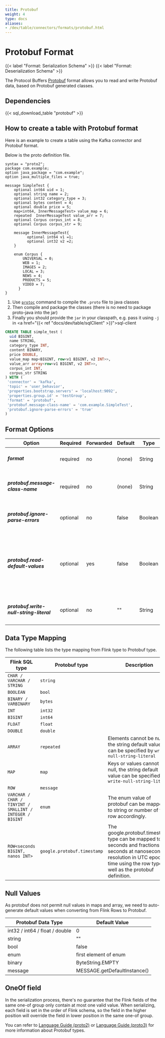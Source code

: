```yaml
---
title: Protobuf
weight: 4
type: docs
aliases:
- /dev/table/connectors/formats/protobuf.html
---
```

<!--
Licensed to the Apache Software Foundation (ASF) under one
or more contributor license agreements.  See the NOTICE file
distributed with this work for additional information
regarding copyright ownership.  The ASF licenses this file
to you under the Apache License, Version 2.0 (the
"License"); you may not use this file except in compliance
with the License.  You may obtain a copy of the License at

  http://www.apache.org/licenses/LICENSE-2.0

Unless required by applicable law or agreed to in writing,
software distributed under the License is distributed on an
"AS IS" BASIS, WITHOUT WARRANTIES OR CONDITIONS OF ANY
KIND, either express or implied.  See the License for the
specific language governing permissions and limitations
under the License.
-->

# Protobuf Format

{{< label "Format: Serialization Schema" >}}
{{< label "Format: Deserialization Schema" >}}

The Protocol Buffers [Protobuf](https://developers.google.com/protocol-buffers) format allows you to read and write Protobuf data, based on Protobuf generated classes.

Dependencies
------------

{{< sql_download_table "protobuf" >}}

How to create a table with Protobuf format
----------------

Here is an example to create a table using the Kafka connector and Protobuf format.

Below is the proto definition file.

```
syntax = "proto2";
package com.example;
option java_package = "com.example";
option java_multiple_files = true;

message SimpleTest {
    optional int64 uid = 1;
    optional string name = 2;
    optional int32 category_type = 3;
    optional bytes content = 4;
    optional double price = 5;
    map<int64, InnerMessageTest> value_map = 6;
    repeated  InnerMessageTest value_arr = 7;
    optional Corpus corpus_int = 8; 
    optional Corpus corpus_str = 9; 
    
    message InnerMessageTest{
          optional int64 v1 =1;
          optional int32 v2 =2;
    }
    
    enum Corpus {
        UNIVERSAL = 0;
        WEB = 1;
        IMAGES = 2;
        LOCAL = 3;
        NEWS = 4;
        PRODUCTS = 5;
        VIDEO = 7;
      }
}
```

1. Use [`protoc`](https://developers.google.com/protocol-buffers/docs/javatutorial#compiling-your-protocol-buffers) command to compile the `.proto` file to java classes
2. Then compile and package the classes (there is no need to package proto-java into the jar)
3. Finally you should provide the `jar` in your classpath, e.g. pass it using `-j` in <a href="{{< ref "docs/dev/table/sqlClient" >}}">sql-client</a>

```sql
CREATE TABLE simple_test (
  uid BIGINT,
  name STRING,
  category_type INT,
  content BINARY,
  price DOUBLE,
  value_map map<BIGINT, row<v1 BIGINT, v2 INT>>,
  value_arr array<row<v1 BIGINT, v2 INT>>,
  corpus_int INT,
  corpus_str STRING
) WITH (
 'connector' = 'kafka',
 'topic' = 'user_behavior',
 'properties.bootstrap.servers' = 'localhost:9092',
 'properties.group.id' = 'testGroup',
 'format' = 'protobuf',
 'protobuf.message-class-name' = 'com.example.SimpleTest',
 'protobuf.ignore-parse-errors' = 'true'
)
```

Format Options
----------------

<table class="table table-bordered">
    <thead>
      <tr>
        <th class="text-left" style="width: 25%">Option</th>
        <th class="text-center" style="width: 8%">Required</th>
        <th class="text-center" style="width: 8%">Forwarded</th>
        <th class="text-center" style="width: 7%">Default</th>
        <th class="text-center" style="width: 10%">Type</th>
        <th class="text-center" style="width: 42%">Description</th>
      </tr>
    </thead>
    <tbody>
    <tr>
      <td><h5>format</h5></td>
      <td>required</td>
      <td>no</td>
      <td style="word-wrap: break-word;">(none)</td>
      <td>String</td>
      <td>Specify what format to use, here should be <code>'protobuf'</code>.</td>
    </tr>
    <tr>
      <td><h5>protobuf.message-class-name</h5></td>
      <td>required</td>
      <td>no</td>
      <td style="word-wrap: break-word;">(none)</td>
      <td>String</td>
      <td>The full name of a Protobuf generated class. The name must match the message name in the proto definition file. <code>$</code> is supported for inner class names, like 'com.exmample.OuterClass$MessageClass'</td>
    </tr>
    <tr>
      <td><h5>protobuf.ignore-parse-errors</h5></td>
      <td>optional</td>
      <td>no</td>
      <td style="word-wrap: break-word;">false</td>
      <td>Boolean</td>
      <td>Optional flag to skip rows with parse errors instead of failing.</td>
    </tr>
    <tr>
      <td><h5>protobuf.read-default-values</h5></td>
      <td>optional</td>
      <td>yes</td>
      <td style="word-wrap: break-word;">false</td>
      <td>Boolean</td>
      <td>
          This option only works if the generated class's version is proto2. If this value is set to true, the format will read empty values as the default values defined in the proto file.
          If the value is set to false, the format will generate null values if the data element does not exist in the binary protobuf message.
          If the proto syntax is proto3, this value will forcibly be set to true, because proto3's standard is to use default values.
      </td>
    </tr>
    <tr>
      <td><h5>protobuf.write-null-string-literal</h5></td>
      <td>optional</td>
      <td>no</td>
      <td style="word-wrap: break-word;">""</td>
      <td>String</td>
      <td>
          When serializing to protobuf data, this is the optional config to specify the string literal in Protobuf's array/map in case of null values.
      </td>
    </tr>
    </tbody>
</table>

Data Type Mapping
----------------

The following table lists the type mapping from Flink type to Protobuf type.

<table class="table table-bordered">
    <thead>
      <tr>
        <th class="text-left">Flink SQL type</th>
        <th class="text-left">Protobuf type</th>
        <th class="text-left">Description</th>
      </tr>
    </thead>
    <tbody>
    <tr>
      <td><code>CHAR / VARCHAR / STRING</code></td>
      <td><code>string</code></td>
      <td></td>
    </tr>
    <tr>
      <td><code>BOOLEAN</code></td>
      <td><code>bool</code></td>
      <td></td>
    </tr>
    <tr>
      <td><code>BINARY / VARBINARY</code></td>
      <td><code>bytes</code></td>
      <td></td>
    </tr>
    <tr>
      <td><code>INT</code></td>
      <td><code>int32</code></td>
      <td></td>
    </tr>
    <tr>
      <td><code>BIGINT</code></td>
      <td><code>int64</code></td>
      <td></td>
    </tr>
    <tr>
      <td><code>FLOAT</code></td>
      <td><code>float</code></td>
      <td></td>
    </tr>
    <tr>
      <td><code>DOUBLE</code></td>
      <td><code>double</code></td>
      <td></td>
    </tr>
    <tr>
      <td><code>ARRAY</code></td>
      <td><code>repeated</code></td>
      <td>Elements cannot be null, the string default value can be specified by <code>write-null-string-literal</code></td>
    </tr>
    <tr>
      <td><code>MAP</code></td>
      <td><code>map</code></td>
      <td>Keys or values cannot be null, the string default value can be specified by <code>write-null-string-literal</code></td>
    </tr>
    <tr>
      <td><code>ROW</code></td>
      <td><code>message</code></td>
      <td></td>
    </tr>
    <tr>
      <td><code>VARCHAR / CHAR / TINYINT / SMALLINT / INTEGER / BIGINT</code></td>
      <td><code>enum</code></td>
      <td>The enum value of protobuf can be mapped to string or number of flink row accordingly.</td>
    </tr>
    <tr>
      <td><code>ROW&lt;seconds BIGINT, nanos INT&gt;</code></td>
      <td><code>google.protobuf.timestamp</code></td>
      <td>The google.protobuf.timestamp type can be mapped to seconds and fractions of seconds at nanosecond resolution in UTC epoch time using the row type as well as the protobuf definition.</td>
    </tr>
    </tbody>
</table>

Null Values
----------------
As protobuf does not permit null values in maps and array, we need to auto-generate default values when converting from Flink Rows to Protobuf.

<table class="table table-bordered">
    <thead>
      <tr>
        <th class="text-left">Protobuf Data Type</th>
        <th class="text-left">Default Value</th>
      </tr>
    </thead>
    <tbody>
    <tr>
      <td>int32 / int64 / float / double</td>
      <td>0</td>
    </tr>
    <tr>
      <td>string</td>
      <td>""</td>
    </tr>
    <tr>
      <td>bool</td>
      <td>false</td>
    </tr>
    <tr>
      <td>enum</td>
      <td>first element of enum</td>
    </tr>
    <tr>
      <td>binary</td>
      <td>ByteString.EMPTY</td>
    </tr>
    <tr>
      <td>message</td>
      <td>MESSAGE.getDefaultInstance()</td>
    </tr>
    </tbody>
</table>

OneOf field
----------------
In the serialization process, there's no guarantee that the Flink fields of the same one-of group only contain at most one valid value.
When serializing, each field is set in the order of Flink schema, so the field in the higher position will override the field in lower position in the same one-of group.

You can refer to [Language Guide (proto2)](https://developers.google.com/protocol-buffers/docs/proto) or [Language Guide (proto3)](https://developers.google.com/protocol-buffers/docs/proto3) for more information about Protobuf types.
